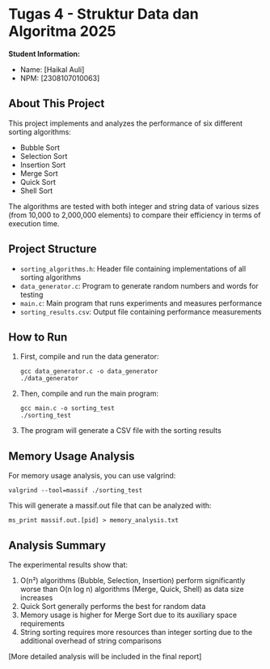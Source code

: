 # Tugas 4 - Struktur Data dan Algoritma 2025

**Student Information:**
- Name: [Haikal Auli]
- NPM: [2308107010063]

## About This Project

This project implements and analyzes the performance of six different sorting algorithms:
- Bubble Sort
- Selection Sort 
- Insertion Sort
- Merge Sort
- Quick Sort
- Shell Sort

The algorithms are tested with both integer and string data of various sizes (from 10,000 to 2,000,000 elements) to compare their efficiency in terms of execution time.

## Project Structure

- `sorting_algorithms.h`: Header file containing implementations of all sorting algorithms
- `data_generator.c`: Program to generate random numbers and words for testing
- `main.c`: Main program that runs experiments and measures performance
- `sorting_results.csv`: Output file containing performance measurements

## How to Run

1. First, compile and run the data generator:
   ```
   gcc data_generator.c -o data_generator
   ./data_generator
   ```

2. Then, compile and run the main program:
   ```
   gcc main.c -o sorting_test
   ./sorting_test
   ```

3. The program will generate a CSV file with the sorting results

## Memory Usage Analysis

For memory usage analysis, you can use valgrind:

```
valgrind --tool=massif ./sorting_test
```

This will generate a massif.out file that can be analyzed with:

```
ms_print massif.out.[pid] > memory_analysis.txt
```

## Analysis Summary

The experimental results show that:

1. O(n²) algorithms (Bubble, Selection, Insertion) perform significantly worse than O(n log n) algorithms (Merge, Quick, Shell) as data size increases
2. Quick Sort generally performs the best for random data
3. Memory usage is higher for Merge Sort due to its auxiliary space requirements
4. String sorting requires more resources than integer sorting due to the additional overhead of string comparisons

[More detailed analysis will be included in the final report]